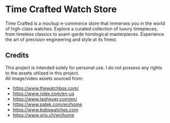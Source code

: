 # Time Crafted Watch Store

Time Crafted is a mockup e-commerce store that immerses you in the world of high-class watches. Explore a curated collection of luxury timepieces, from timeless classics to avant-garde horological masterpieces. Experience the art of precision engineering and style at its finest.

## Credits

This project is intended solely for personal use. I do not possess any rights to the assets utilized in this project.   
All image/video assets sourced from:  
* https://www.thewatchbox.com/
* https://www.rolex.com/en-us
* https://www.tagheuer.com/en/
* https://www.patek.com/en/home
* https://www.bobswatches.com
* https://www.oris.ch/en/home
